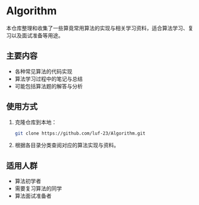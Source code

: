 # Algorithm

本仓库整理和收集了一些算竟常用算法的实现与相关学习资料，适合算法学习、复习以及面试准备等用途。

## 主要内容

- 各种常见算法的代码实现
- 算法学习过程中的笔记与总结
- 可能包括算法题的解答与分析

## 使用方式

1. 克隆仓库到本地：
   ```sh
   git clone https://github.com/luf-23/Algorithm.git
   ```
2. 根据各目录分类查阅对应的算法实现与资料。

## 适用人群

- 算法初学者
- 需要复习算法的同学
- 算法面试准备者
